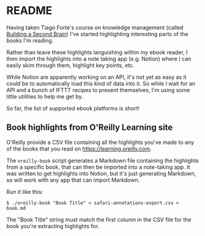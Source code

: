 # README

Having taken Tiago Forte's course on knowledge management (called [Building a
Second Brain]) I've started highlighting interesting parts of the books
I'm reading.

Rather than leave these highlights languishing within my ebook reader, I then
import the highlights into a note taking app (e.g. Notion) where I can easily
skim through them, highlight key points, etc.

While Notion are apparently working on an API, it's not yet as easy as it could
be to automatically load this kind of data into it. So while I wait for an API
and a bunch of IFTTT recipes to present themselves, I'm using some little
utilities to help me get by.

So far, the list of supported ebook platforms is short!

## Book highlights from O'Reilly Learning site

O'Reilly provide a CSV file containing all the highlights you've made to
any of the books that you read on https://learning.oreilly.com.

The `oreilly-book` script generates a Markdown file containing the
highlights from a specific book, that can then be imported into a note-taking
app. It was written to get highlights into Notion, but it's just generating
Markdown, so will work with any app that can import Markdown.

Run it like this:

    $ ./oreilly-book "Book Title" < safari-annotations-export.csv > book.md

The "Book Title" string must match the first column in the CSV file for
the book you're extracting highlights for.

[Building a Second Brain]: https://www.buildingasecondbrain.com
